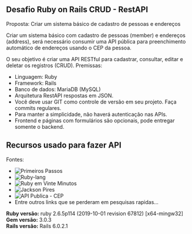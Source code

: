 ## Desafio Ruby on Rails CRUD - RestAPI

Proposta: Criar um sistema básico de cadastro de pessoas e endereços

Criar um sistema básico com cadastro de pessoas (member) e endereços (address), será necessário consumir uma API pública para preenchimento automático de endereços usando o CEP da pessoa.

O seu objetivo é criar uma API RESTful para cadastrar, consultar, editar e deletar os registros (CRUD).
Premissas:
* Linguagem: Ruby
* Framework: Rails
* Banco de dados: MariaDB (MySQL)
* Arquitetura RestAPI respostas em JSON.
* Você deve usar GIT como controle de versão em seu projeto. Faça commits regulares. 
* Para manter a simplicidade, não haverá autenticação nas APIs. 
* Frontend e páginas com formulários são opcionais, pode entregar somente o backend.
## Recursos usado para fazer API

Fontes:<br />
* ![Primeiros Passos](https://www.ruby-lang.org/pt/documentation/)<br />
* ![Ruby-lang](https://www.ruby-lang.org/pt/documentation/)<br />
* ![Ruby em Vinte Minutos](https://www.ruby-lang.org/pt/documentation/quickstart/)<br />
* ![Jackson Pires](http://www.youtube.com/watch?v=ZHPondVB9RQ)
* ![API Publica - CEP](https://viacep.com.br/ws/88051431/json)<br />
* Entre outros links que se perderam em pesquisas rapidas...<br />

**Ruby versão:** ruby 2.6.5p114 (2019-10-01 revision 67812) [x64-mingw32]<br />
**Gem versão:** 3.0.3<br />
**Rails versão:** Rails 6.0.2.1<br />
